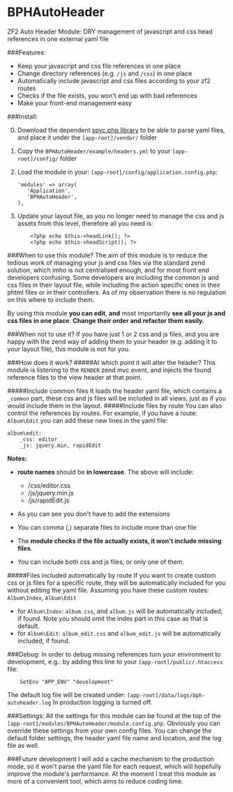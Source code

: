 BPHAutoHeader
==============

ZF2 Auto Header Module: DRY management of javascript and css head references in one external yaml file

###Features:

- Keep your javascript and css file references in one place
- Change directory references (e.g. `/js` and `/css`) in one place
- Automatically include javascript and css files according to your zf2 routes
- Checks if the file exists, you won't end up with bad references
- Make your front-end management easy

###Install:

0. Download the dependent [spyc.php library](https://github.com/mustangostang/spyc/blob/master/Spyc.php) to be able to parse yaml files, and place it under the `[app-root]/vendor/` folder
1. Copy the `BPHAutoHeader/example/headers.yml` to your `[app-root]/config/` folder
2. Load the module in your: `[app-root]/config/application.config.php`:

    ``` 
	'modules' => array(
       'Application',
       'BPHAutoHeader',
    ),
    ```
3. Update your layout file, as you no longer need to manage the css and js assets from this level, therefore all you need is:

	```
		<?php echo $this->headLink(); ?>
		<?php echo $this->headScript(); ?>
	```

###When to use this module?
The aim of this module is to reduce the tedious work of managing your js and css files via the standard zend solution, which imho is not centralised enough, and for most front end developers confusing. Some developers are including the common js and css files in their layout file, while including the action specific ones in their phtml files or in their controllers. As of my observation there is no regulation on this where to include them.

By using this module **you can edit**, **and** most importantly **see all your js and css files in one place**. **Change their order and refactor them easily.**

###When not to use it?
If you have just 1 or 2 css and js files, and you are happy with the zend way of adding them to your header (e.g. adding it to your layout file), this module is not for you.

###How does it work?
#####At which point it will alter the header?
This module is listening to the `RENDER` zend mvc event, and injects the found reference files to the view header at that point.

#####Include common files
It loads the header yaml file, which contains a `_common` part, these css and js files will be included in all views, just as if you would include them in the layout.
#####Include files by route
You can also control the references by routes. For example, if you have a route: `Album\Edit` you can add these new lines in the yaml file:

	album\edit:
		_css: editor
		_js: jquery.min, rapidEdit

**Notes:** 

- **route names** should be **in lowercase**.
The above will include:
	- /css/editor.css
	- /js/jquery.min.js
	- /js/rapidEdit.js

- As you can see you don't have to add the extensions
- You can comma (,) separate files to include more than one file
- The **module checks if the file actually exists, it won't include missing files**.
- You can include both css and js files, or only one of them.


#####Files included automatically by route
If you want to create custom css or js files for a specific route, they will be automatically included for you without editing the yaml file.
Assuming you have these custom routes: `Album\Index`, `Album\Edit`

- for `Album\Index`: `album.css`, and `album.js` will be automatically included, if found. Note you should omit the index part in this case as that is default.
- for `Album\Edit`: `album_edit.css` and `album_edit.js` will be automatically included, if found.


###Debug:
In order to debug missing references turn your environment to development, e.g.: by adding this line to your `[app-root]/public/.htaccess` file:

		SetEnv "APP_ENV" "development"

The default log file will be created under: `[app-root]/data/logs/bph-autoheader.log`
In production logging is turned off.

###Settings:
All the settings for this module can be found at the top of the `[app-root]/modules/BPHAutoHeader/module.config.php`.
Obviously you can override these settings from your own config files.
You can change the default folder settings, the header yaml file name and location, and the log file as well.

###Future development
I will add a cache mechanism to the production mode, so it won't parse the yaml file for each request, which will hopefully improve the module's performance. At the moment I treat this module as more of a convenient tool, which aims to reduce coding time.






